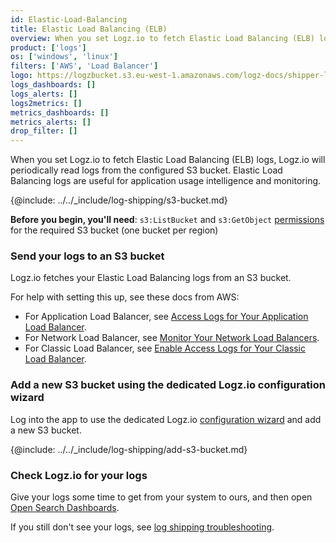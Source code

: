 ```yaml
---
id: Elastic-Load-Balancing
title: Elastic Load Balancing (ELB)
overview: When you set Logz.io to fetch Elastic Load Balancing (ELB) logs, Logz.io will periodically read logs from the configured S3 bucket. Elastic Load Balancing logs are useful for application usage intelligence and monitoring.
product: ['logs']
os: ['windows', 'linux']
filters: ['AWS', 'Load Balancer']
logo: https://logzbucket.s3.eu-west-1.amazonaws.com/logz-docs/shipper-logos/aws-elb.svg
logs_dashboards: []
logs_alerts: []
logs2metrics: []
metrics_dashboards: []
metrics_alerts: []
drop_filter: []
---
```




When you set Logz.io to fetch Elastic Load Balancing (ELB) logs, Logz.io will periodically read logs from the configured S3 bucket. Elastic Load Balancing logs are useful for application usage intelligence and monitoring.

{@include: ../../_include/log-shipping/s3-bucket.md}



**Before you begin, you'll need**:
`s3:ListBucket` and `s3:GetObject` [permissions](https://docs.logz.io/user-guide/give-aws-access-with-iam-roles/) for the required S3 bucket (one bucket per region)

 

### Send your logs to an S3 bucket

Logz.io fetches your Elastic Load Balancing logs from an S3 bucket.

For help with setting this up, see these docs from AWS:

* For Application Load Balancer,
  see [Access Logs for Your Application Load Balancer](https://docs.aws.amazon.com/elasticloadbalancing/latest/application/load-balancer-access-logs.html).
* For Network Load Balancer,
  see [Monitor Your Network Load Balancers](https://docs.aws.amazon.com/elasticloadbalancing/latest/network/load-balancer-monitoring.html).
* For Classic Load Balancer,
  see [Enable Access Logs for Your Classic Load Balancer](https://docs.aws.amazon.com/elasticloadbalancing/latest/classic/enable-access-logs.html).



### Add a new S3 bucket using the dedicated Logz.io configuration wizard

Log into the app to use the dedicated Logz.io [configuration wizard](https://app.logz.io/#/dashboard/send-your-data/log-sources/elastic-load-balancing) and add a new S3 bucket.


<!-- logzio-inject:aws:elb -->

{@include: ../../_include/log-shipping/add-s3-bucket.md}


### Check Logz.io for your logs

Give your logs some time to get from your system to ours, and then open [Open Search Dashboards](https://app.logz.io/#/dashboard/osd).

If you still don't see your logs, see [log shipping troubleshooting]({{site.baseurl}}/user-guide/log-shipping/log-shipping-troubleshooting.html).

 
